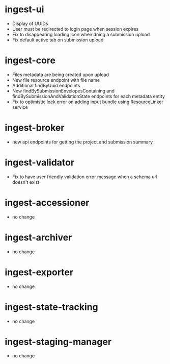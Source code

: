 # ingest-ui
- Display of UUIDs
- User must be redirected to login page when session expires
- Fix to disappearing loading icon when doing a submission upload
- Fix default active tab on submission upload

# ingest-core
- Files metadata are being created upon upload
- New file resource endpoint with file name
- Additional findByUuid endpoints
- New findBySubmissionEnvelopesContaining and findBySubmissionAndValidationState endpoints for each metadata entity
- Fix to optimistic lock error on adding input bundle using ResourceLinker service

# ingest-broker
- new api endpoints for getting the project and submission summary

# ingest-validator
- Fix to have user friendly validation error message when a schema url doesn't exist

# ingest-accessioner
- no change

# ingest-archiver
- no change

# ingest-exporter
- no change

# ingest-state-tracking
- no change

# ingest-staging-manager
- no change
